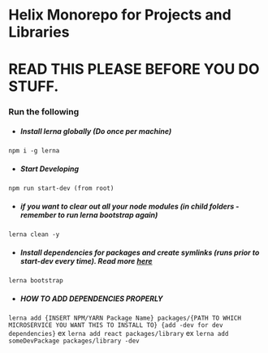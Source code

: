 # Helix Monorepo for Projects and Libraries
# READ THIS PLEASE BEFORE YOU DO STUFF.


### Run the following

- ##### Install lerna globally (Do once per machine)
`npm i -g lerna`

- ##### Start Developing
`npm run start-dev (from root)` 

- ##### if you want to clear out all your node modules (in child folders - remember to run lerna bootstrap again)
`lerna clean -y` 

- ##### Install dependencies for packages and create symlinks (runs prior to start-dev every time). Read more [here](https://github.com/lerna/lerna/tree/master/commands/bootstrap#readme)
`lerna bootstrap` 

- ##### HOW TO ADD DEPENDENCIES PROPERLY
`lerna add {INSERT NPM/YARN Package Name} packages/{PATH TO WHICH MICROSERVICE YOU WANT THIS TO INSTALL TO} {add -dev for dev dependencies}`
ex `lerna add react packages/library`
ex `lerna add someDevPackage packages/library -dev`
